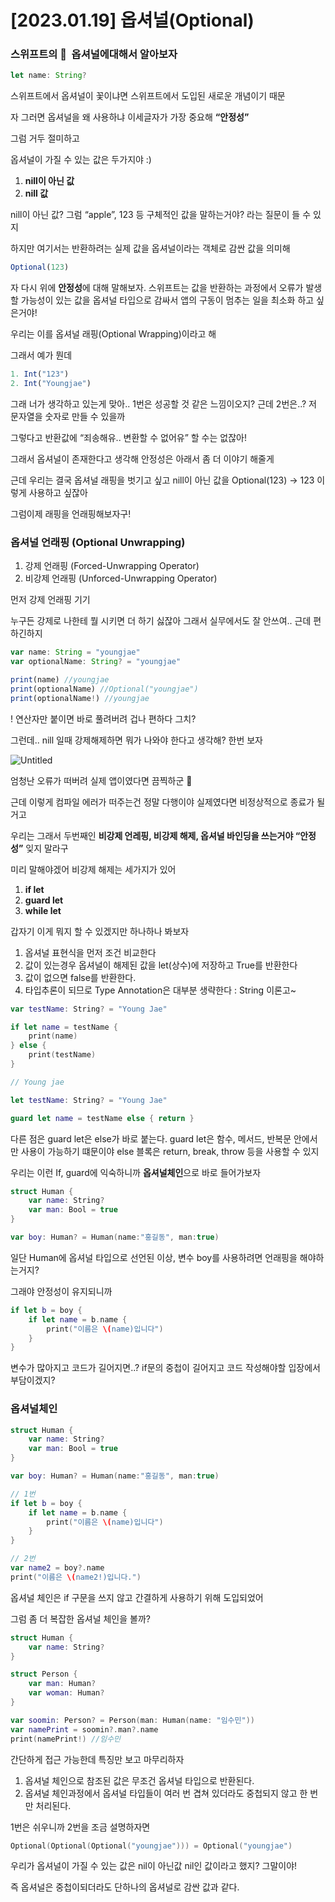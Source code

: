 # [2023.01.19] 옵셔널(Optional)

### 스위프트의 🌻  옵셔널에대해서 알아보자

```jsx
let name: String?
```

스위프트에서 옵셔널이 꽃이냐면 스위프트에서 도입된 새로운 개념이기 때문

자 그러면 옵셔널을 왜 사용하냐 이세글자가 가장 중요해 **“안정성”** 

그럼 거두 절미하고 

옵셔널이 가질 수 있는 값은 두가지야 :)

1. **nill이 아닌 값**
2. **nill 값**

nill이 아닌 값? 그럼 “apple”, 123 등 구체적인 값을 말하는거야? 라는 질문이 들 수 있지

하지만 여기서는 반환하려는 실제 값을 옵셔널이라는 객체로 감싼 값을 의미해 

```jsx
Optional(123)
```

자 다시 위에 **안정성**에 대해 말해보자. 스위프트는 값을 반환하는 과정에서 오류가 발생할 가능성이 있는 값을 옵셔널 타입으로 감싸서 앱의 구동이 멈추는 일을 최소화 하고 싶은거야!

우리는 이를 옵셔널 래핑(Optional Wrapping)이라고 해

그래서 예가 뭔데

```jsx
1. Int("123")
2. Int("Youngjae")
```

그래 너가 생각하고 있는게 맞아.. 1번은 성공할 것 같은 느낌이오지?  근데 2번은..? 저 문자열을 숫자로 만들 수 있을까

그렇다고 반환값에 “죄송해유.. 변환할 수 없어유” 할 수는 없잖아!

그래서 옵셔널이 존재한다고 생각해 안정성은 아래서 좀 더 이야기 해줄게

근데 우리는 결국 옵셔널 래핑을 벗기고 싶고 nill이 아닌 값을 Optional(123) → 123 이렇게 사용하고 싶잖아

그럼이제 래핑을 언래핑해보자구!

### 옵셔널 언래핑 (Optional Unwrapping)

1. 강제 언래핑 (Forced-Unwrapping Operator)
2. 비강제 언래핑 (Unforced-Unwrapping Operator)

먼저 강제 언래핑 기기

누구든 강제로 나한테 뭘 시키면 더 하기 싫잖아 그래서 실무에서도 잘 안쓰여.. 근데 편하긴하지

```jsx
var name: String = "youngjae" 
var optionalName: String? = "youngjae" 

print(name) //youngjae
print(optionalName) //Optional("youngjae")
print(optionalName!) //youngjae
```

 ! 연산자만 붙이면 바로 풀려버려 겁나 편하다 그치?

그런데.. nill 일때 강제해제하면 뭐가 나와야 한다고 생각해? 한번 보자

![Untitled](%5B2023%2001%2019%5D%20%E1%84%8B%E1%85%A9%E1%86%B8%E1%84%89%E1%85%A7%E1%84%82%E1%85%A5%E1%86%AF(Optional)%20a50d6d1f2f76486ea9ba2549fa6d0121/Untitled.png)

엄청난 오류가 떠버려 실제 앱이였다면 끔찍하군 🙂

근데 이렇게 컴파일 에러가 떠주는건 정말 다행이야 실제였다면 비정상적으로 종료가 될거고 

우리는 그래서 두번째인 **비강제 언레핑, 비강제 해제, 옵셔널 바인딩을 쓰는거야 “안정성”** 잊지 말라구

미리 말해야겠어 비강제 해제는 세가지가 있어

1. **if let** 
2. **guard let**
3. **while let**

갑자기 이게 뭐지 할 수 있겠지만 하나하나 봐보자

1. 옵셔널 표현식을 먼저 조건 비교한다
2. 값이 있는경우 옵셔널이 해제된 값을 let(상수)에 저장하고 True를 반환한다
3. 값이 없으면 false를 반환한다.
4. 타입추론이 되므로 Type Annotation은 대부분 생략한다 : String 이론고~

```swift
var testName: String? = "Young Jae"

if let name = testName {
    print(name)
} else {
    print(testName)
}

// Young jae
```

```swift
let testName: String? = "Young Jae"

guard let name = testName else { return }
```

다른 점은 guard let은 else가 바로 붙는다.  guard let은 함수, 메서드, 반복문 안에서만 사용이 가능하기 떄문이야 else 블록은 return, break, throw 등을 사용할 수 있지

우리는 이런 If, guard에 익숙하니까 **옵셔널체인**으로 바로 들어가보자

```swift
struct Human { 
	var name: String?
	var man: Bool = true
}

var boy: Human? = Human(name:"홍길동", man:true)
```

일단 Human에 옵셔널 타입으로 선언된 이상, 변수 boy를 사용하려면 언래핑을 해야하는거지?

그래야 안정성이 유지되니까

```swift
if let b = boy {
	if let name = b.name {
		print("이름은 \(name)입니다")
	}
}
```

변수가 많아지고 코드가 길어지면..? if문의 중첩이 길어지고 코드 작성해야할 입장에서 부담이겠지?

### 옵셔널체인

```swift
struct Human {
    var name: String?
    var man: Bool = true
}

var boy: Human? = Human(name:"홍길동", man:true)

// 1번
if let b = boy {
    if let name = b.name {
        print("이름은 \(name)입니다")
    }
}

// 2번
var name2 = boy?.name
print("이름은 \(name2!)입니다.")
```

옵셔널 체인은 if 구문을 쓰지 않고 간결하게 사용하기 위해 도입되었어

그럼 좀 더 복잡한 옵셔널 체인을 볼까?

```swift
struct Human {
    var name: String?
}

struct Person {
    var man: Human?
    var woman: Human?
}

var soomin: Person? = Person(man: Human(name: "임수민"))
var namePrint = soomin?.man?.name
print(namePrint!) //임수민
```

간단하게 접근 가능한데 특징만 보고 마무리하자

1. 옵셔널 체인으로 참조된 값은 무조건 옵셔널 타입으로 반환된다.
2. 옵셔널 체인과정에서 옵셔널 타입들이 여러 번 겹쳐 있더라도 중첩되지 않고 한 번만 처리된다.

1번은 쉬우니까 2번을 조금 설명하자면

```swift
Optional(Optional(Optional("youngjae"))) = Optional("youngjae")
```

우리가 옵셔널이 가질 수 있는 값은 nil이 아닌값 nil인 값이라고 했지? 그말이야! 

즉 옵셔널은 중첩이되더라도 단하나의 옵셔널로 감싼 값과 같다.